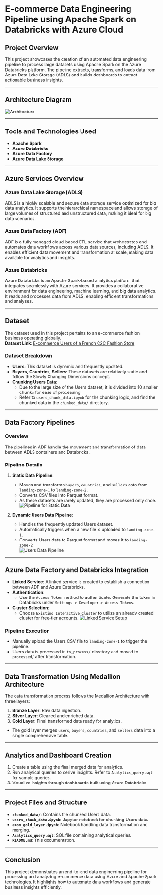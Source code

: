 # E-commerce Data Engineering Pipeline using Apache Spark on Databricks with Azure Cloud

## Project Overview
This project showcases the creation of an automated data engineering pipeline to process large datasets using Apache Spark on the Azure Databricks platform. The pipeline extracts, transforms, and loads data from Azure Data Lake Storage (ADLS) and builds dashboards to extract actionable business insights.

---

## Architecture Diagram
![Architecture](Architecture.png)

---

## Tools and Technologies Used
- **Apache Spark**
- **Azure Databricks**
- **Azure Data Factory**
- **Azure Data Lake Storage**

---

## Azure Services Overview
### Azure Data Lake Storage (ADLS)
ADLS is a highly scalable and secure data storage service optimized for big data analytics. It supports the hierarchical namespace and allows storage of large volumes of structured and unstructured data, making it ideal for big data scenarios.

### Azure Data Factory (ADF)
ADF is a fully managed cloud-based ETL service that orchestrates and automates data workflows across various data sources, including ADLS. It enables efficient data movement and transformation at scale, making data available for analytics and insights.

### Azure Databricks
Azure Databricks is an Apache Spark-based analytics platform that integrates seamlessly with Azure services. It provides a collaborative environment for data engineering, machine learning, and big data analytics. It reads and processes data from ADLS, enabling efficient transformations and analyses.

---

## Dataset
The dataset used in this project pertains to an e-commerce fashion business operating globally.  
**Dataset Link**: [E-commerce Users of a French C2C Fashion Store](https://data.world/jfreex/e-commerce-users-of-a-french-c2c-fashion-store)

### Dataset Breakdown
- **Users**: This dataset is dynamic and frequently updated.
- **Buyers, Countries, Sellers**: These datasets are relatively static and follow the Slowly Changing Dimensions concept.
- **Chunking Users Data**: 
  - Due to the large size of the Users dataset, it is divided into 10 smaller chunks for ease of processing.
  - Refer to `users_chunk_data.ipynb` for the chunking logic, and find the chunked data in the `chunked_data/` directory.

---

## Data Factory Pipelines
### Overview
The pipelines in ADF handle the movement and transformation of data between ADLS containers and Databricks.

### Pipeline Details
1. **Static Data Pipeline**:
   - Moves and transforms `buyers`, `countries`, and `sellers` data from `landing-zone-1` to `landing-zone-2`.
   - Converts CSV files into Parquet format.
   - As these datasets are rarely updated, they are processed only once.  
   ![Pipeline for Static Data](other_csv.png)

2. **Dynamic Users Data Pipeline**:
   - Handles the frequently updated Users dataset.
   - Automatically triggers when a new file is uploaded to `landing-zone-1`.
   - Converts Users data to Parquet format and moves it to `landing-zone-2`.  
   ![Users Data Pipeline](users_dbricks_pipeline.png)

---

## Azure Data Factory and Databricks Integration
- **Linked Service**: A linked service is created to establish a connection between ADF and Azure Databricks.
- **Authentication**: 
  - Use the `Access Token` method to authenticate. Generate the token in Databricks under `Settings > Developer > Access Tokens`.
- **Cluster Selection**: 
  - Choose `Existing Interactive Cluster` to utilize an already created cluster for free-tier accounts.
  ![Linked Service Setup](linked_dbricks.png)

### Pipeline Execution
- Manually upload the Users CSV file to `landing-zone-1` to trigger the pipeline.
- Users data is processed in `to_process/` directory and moved to `processed/` after transformation.

---

## Data Transformation Using Medallion Architecture
The data transformation process follows the Medallion Architecture with three layers:
1. **Bronze Layer**: Raw data ingestion.
2. **Silver Layer**: Cleaned and enriched data.
3. **Gold Layer**: Final transformed data ready for analytics.

- The gold layer merges `users`, `buyers`, `countries`, and `sellers` data into a single comprehensive table.

---

## Analytics and Dashboard Creation
1. Create a table using the final merged data for analytics.
2. Run analytical queries to derive insights. Refer to `Analytics_query.sql` for sample queries.
3. Visualize insights through dashboards built using Azure Databricks.

---

## Project Files and Structure
- **`chunked_data/`**: Contains the chunked Users data.
- **`users_chunk_data.ipynb`**: Jupyter notebook for chunking Users data.
- **`ecom_gold_layer.ipynb`**: Notebook handling data transformation and merging.
- **`Analytics_query.sql`**: SQL file containing analytical queries.
- **`README.md`**: This documentation.

---

## Conclusion
This project demonstrates an end-to-end data engineering pipeline for processing and analyzing e-commerce data using Azure and Apache Spark technologies. It highlights how to automate data workflows and generate business insights efficiently.
